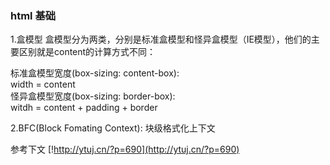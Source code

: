 ### html 基础

1.盒模型
盒模型分为两类，分别是标准盒模型和怪异盒模型（IE模型），他们的主要区别就是content的计算方式不同：

标准盒模型宽度(box-sizing: content-box):  
width = content  
怪异盒模型宽度(box-sizing: border-box):  
witdh = content + padding + border

2.BFC(Block Fomating Context): 块级格式化上下文

参考下文 [!http://ytuj.cn/?p=690](http://ytuj.cn/?p=690)

